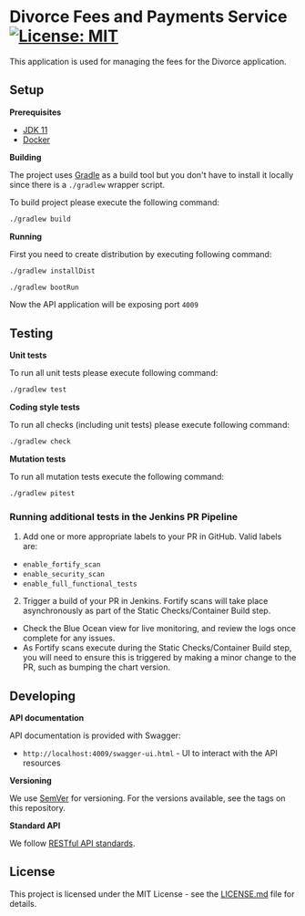 # Divorce Fees and Payments Service [![License: MIT](https://img.shields.io/badge/License-MIT-yellow.svg)](https://opensource.org/licenses/MIT)

This application is used for managing the fees for the Divorce application.

## Setup

**Prerequisites**

- [JDK 11](https://openjdk.java.net/)
- [Docker](https://www.docker.com)

**Building**

The project uses [Gradle](https://gradle.org) as a build tool but you don't have to install it locally since there is a
`./gradlew` wrapper script.

To build project please execute the following command:
```bash
./gradlew build
```

**Running**

First you need to create distribution by executing following command:
```bash
./gradlew installDist
```

```bash
./gradlew bootRun
```

Now the API application will be exposing port `4009`

## Testing

**Unit tests**

To run all unit tests please execute following command:
```bash
./gradlew test
```

**Coding style tests**

To run all checks (including unit tests) please execute following command:
```bash
./gradlew check
```

**Mutation tests**

To run all mutation tests execute the following command:
```bash
./gradlew pitest
```

### Running additional tests in the Jenkins PR Pipeline

1. Add one or more appropriate labels to your PR in GitHub. Valid labels are:

- ```enable_fortify_scan```
- ```enable_security_scan```
- ```enable_full_functional_tests```

2. Trigger a build of your PR in Jenkins.  Fortify scans will take place asynchronously as part of the Static Checks/Container Build step.
- Check the Blue Ocean view for live monitoring, and review the logs once complete for any issues.
- As Fortify scans execute during the Static Checks/Container Build step, you will need to ensure this is triggered by making a minor change to the PR, such as bumping the chart version.

## Developing

**API documentation**

API documentation is provided with Swagger:
 - `http://localhost:4009/swagger-ui.html` - UI to interact with the API resources

**Versioning**

We use [SemVer](http://semver.org/) for versioning.
For the versions available, see the tags on this repository.

**Standard API**

We follow [RESTful API standards](https://hmcts.github.io/restful-api-standards/).

## License

This project is licensed under the MIT License - see the [LICENSE.md](LICENSE.md) file for details.

